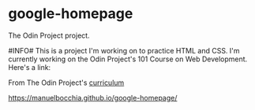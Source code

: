# google-homepage
The Odin Project project.

#INFO#
This is a project I'm working on to practice HTML and CSS. 
I'm currently working on the Odin Project's 101 Course on Web Development.
Here's a link:

From The Odin Project's [curriculum](http://www.theodinproject.com/courses/web-development-101/lessons/html-css)

https://manuelbocchia.github.io/google-homepage/
